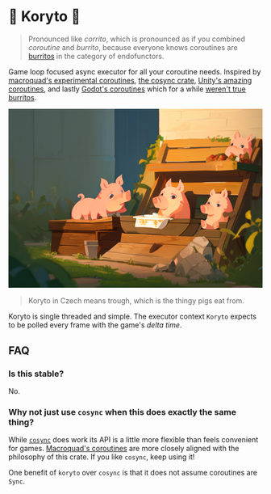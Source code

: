 # 🐷 Koryto 🐷

> Pronounced like _corrito_, which is pronounced as if you combined _coroutine_ and _burrito_, because everyone knows coroutines are [burritos](https://blog.plover.com/prog/burritos.html) in the category of endofunctors.

Game loop focused async executor for all your coroutine needs. Inspired by [macroquad's experimental coroutines](https://docs.rs/macroquad/latest/macroquad/experimental/coroutines/), [the cosync crate](https://docs.rs/cosync/latest/cosync/), [Unity's amazing coroutines](https://docs.unity3d.com/ScriptReference/MonoBehaviour.StartCoroutine.html), and lastly [Godot's coroutines](https://docs.godotengine.org/en/stable/tutorials/scripting/gdscript/gdscript_basics.html#awaiting-for-signals-or-coroutines) which for a while [weren't true burritos](https://github.com/godotengine/godot/issues/24311).

![Pigs eating from a trough](./docs/img/logo.png)

> Koryto in Czech means trough, which is the thingy pigs eat from.

Koryto is single threaded and simple. The executor context `Koryto` expects to be polled every frame with the game's _delta time_.

## FAQ

### Is this stable?

No.

### Why not just use `cosync` when this does exactly the same thing?

While [`cosync`](https://docs.rs/cosync/latest/cosync/) does work its API is a little more flexible than feels
convenient for games. [Macroquad's
coroutines](https://docs.rs/macroquad/latest/macroquad/experimental/coroutines/index.html)
are more closely aligned with the philosophy of this crate. If you like
`cosync`, keep using it!

One benefit of `koryto` over `cosync` is that it does not assume coroutines are `Sync`.
